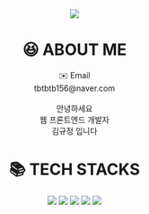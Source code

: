 <div align=center> 
  <img src="https://capsule-render.vercel.app/api?type=waving&color=gradient&height=300&section=header&text=Hello&desc=GyuJeong%20Github%20Profile&descAlignY=65&fontSize=90" />
</div>

<div align=center> 
  <h1>😆 ABOUT ME</h1>
  ✉️ Email<br />tbtbtb156@naver.com<br /><br />안녕하세요<br />웹 프론트엔드 개발자<br />김규정 입니다<br />
  
  <h1>📚 TECH STACKS</h1>
  
  <img src="https://img.shields.io/badge/TypeScript-007ACC?style=plastic&logo=typescript&logoColor=white">
  <img src="https://img.shields.io/badge/Vue.js-35495E?style=plastic&logo=vue.js&logoColor=4FC08D">
  <img src="https://img.shields.io/badge/React-20232A?style=plastic&logo=react&logoColor=61DAFB">
  <img src="https://img.shields.io/badge/Next.js-ffffff?style=plastic&logo=next.js&logoColor=black">
  <img src="https://img.shields.io/badge/Flutter-02569B?style=plastic&logo=flutter&logoColor=white">
  <br />
  <br />
  <br />
</div>

